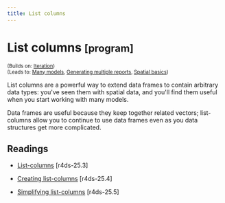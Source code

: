 ```yaml
---
title: List columns
---
```


<!-- Generated automatically from list-cols.yml. Do not edit by hand -->

# List columns <small class='program'>[program]</small>
<small>(Builds on: [Iteration](iteration.md))</small>  
<small>(Leads to: [Many models](model-many.md), [Generating multiple reports](report-generation.md), [Spatial basics](spatial-basics.md))</small>

List columns are a powerful way to extend data frames to contain arbitrary
data types: you've seen them with spatial data, and you'll find them useful
when you start working with many models.

Data frames are useful because they keep together related vectors;
list-columns allow you to continue to use data frames even as you data
structures get more complicated.

## Readings

  * [List-columns](http://r4ds.had.co.nz/many-models.html#list-columns-1) [r4ds-25.3]

  * [Creating list-columns](http://r4ds.had.co.nz/many-models.html#creating-list-columns) [r4ds-25.4]

  * [Simplifying list-columns](http://r4ds.had.co.nz/many-models.html#simplifying-list-columns) [r4ds-25.5]


